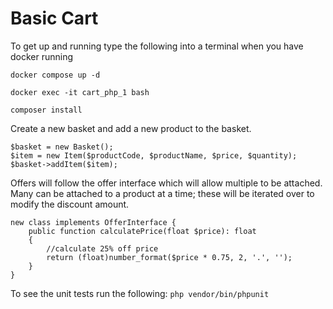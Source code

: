 # Basic Cart

To get up and running type the following into a terminal when you have docker running
```
docker compose up -d

docker exec -it cart_php_1 bash

composer install
```



Create a new basket and add a new product to the basket.
```
$basket = new Basket();
$item = new Item($productCode, $productName, $price, $quantity);
$basket->addItem($item);
```

Offers will follow the offer interface which will allow multiple to be attached.
Many can be attached to a product at a time; these will be iterated over to modify the discount amount.
```
new class implements OfferInterface {
    public function calculatePrice(float $price): float
    {
        //calculate 25% off price
        return (float)number_format($price * 0.75, 2, '.', '');
    }
}
```

To see the unit tests run the following:
`php vendor/bin/phpunit`